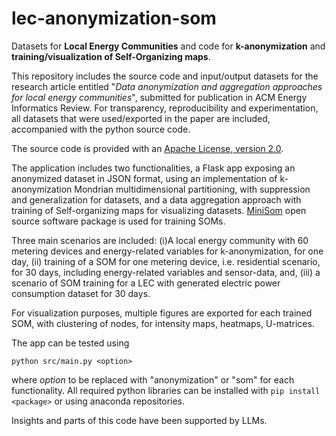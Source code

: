 # lec-anonymization-som
Datasets for **Local Energy Communities** and code for **k-anonymization** and **training/visualization of Self-Organizing maps**.

This repository includes the source code and input/output datasets for the research article entitled 
"*Data anonymization and aggregation approaches for local energy communities*", 
submitted for publication in ACM Energy Informatics Review.
For transparency, reproducibility and experimentation, all datasets that were used/exported in the paper are included, 
accompanied with the python source code. 

The source code is provided with an [Apache License, version 2.0](https://github.com/gpiperagkas/lec-anonymization-som/blob/main/LICENSE).

The application includes two functionalities, a Flask app exposing an anonymized dataset in JSON format, using an 
implementation of k-anonymization Mondrian multidimensional partitioning, with suppression and generalization for datasets, and 
a data aggregation approach with training of Self-organizing maps for visualizing datasets. [MiniSom](https://github.com/JustGlowing/minisom) 
open source software package is used for training SOMs. 

Three main scenarios are included: (i)A local energy community with 60 metering devices and energy-related variables for k-anonymization, for 
one day, (ii) training of a SOM for one metering device, i.e. residential scenario, for 30 days, including energy-related variables and sensor-data, 
and, (iii) a scenario of SOM training for a LEC with generated electric power consumption dataset for 30 days.


For visualization purposes, multiple figures are exported for each trained SOM, with clustering of nodes, for intensity maps, heatmaps, 
U-matrices.

The app can be tested using 
```
python src/main.py <option>
```
where *option* to be replaced with "anonymization" or "som" for each functionality. 
All required python libraries can be installed with  ```pip install <package>``` or using anaconda repositories.

Insights and parts of this code have been supported by LLMs.

